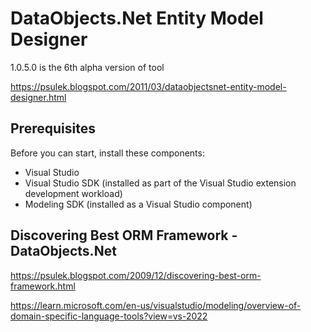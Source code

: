 # DataObjects.Net Entity Model Designer
 
 1.0.5.0 is the 6th alpha version of tool

https://psulek.blogspot.com/2011/03/dataobjectsnet-entity-model-designer.html


## Prerequisites
Before you can start, install these components:

- Visual Studio
- Visual Studio SDK (installed as part of the Visual Studio extension development workload)
- Modeling SDK (installed as a Visual Studio component)


## Discovering Best ORM Framework - DataObjects.Net
https://psulek.blogspot.com/2009/12/discovering-best-orm-framework.html

https://learn.microsoft.com/en-us/visualstudio/modeling/overview-of-domain-specific-language-tools?view=vs-2022
